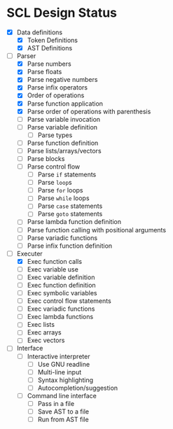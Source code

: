 # SCL Design Status

- [x] Data definitions
  - [x] Token Definitions
  - [x] AST Definitions

- [ ] Parser
  - [x] Parse numbers
  - [x] Parse floats
  - [x] Parse negative numbers
  - [x] Parse infix operators
  - [x] Order of operations
  - [x] Parse function application
  - [x] Parse order of operations with parenthesis
  - [ ] Parse variable invocation
  - [ ] Parse variable definition
    - [ ] Parse types
  - [ ] Parse function definition
  - [ ] Parse lists/arrays/vectors
  - [ ] Parse blocks
  - [ ] Parse control flow
    - [ ] Parse `if` statements
    - [ ] Parse `loop`s
    - [ ] Parse `for` loops
    - [ ] Parse `while` loops
    - [ ] Parse `case` statements
    - [ ] Parse `goto` statements
  - [ ] Parse lambda function definition
  - [ ] Parse function calling with positional arguments
  - [ ] Parse variadic functions
  - [ ] Parse infix function definition

- [ ] Executer
  - [x] Exec function calls
  - [ ] Exec variable use
  - [ ] Exec variable definition
  - [ ] Exec function definition
  - [ ] Exec symbolic variables
  - [ ] Exec control flow statements
  - [ ] Exec variadic functions
  - [ ] Exec lambda functions
  - [ ] Exec lists
  - [ ] Exec arrays
  - [ ] Exec vectors

- [ ] Interface
  - [ ] Interactive interpreter
    - [ ] Use GNU readline
    - [ ] Multi-line input
    - [ ] Syntax highlighting
    - [ ] Autocompletion/suggestion
  - [ ] Command line interface
    - [ ] Pass in a file
    - [ ] Save AST to a file
    - [ ] Run from AST file
